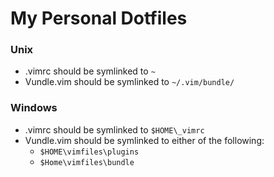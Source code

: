 # My Personal Dotfiles

### Unix

- .vimrc should be symlinked to `~`
- Vundle.vim should be symlinked to `~/.vim/bundle/`

### Windows

- .vimrc should be symlinked to `$HOME\_vimrc`
- Vundle.vim should be symlinked to either of the following:
	- `$HOME\vimfiles\plugins`
	- `$Home\vimfiles\bundle`
